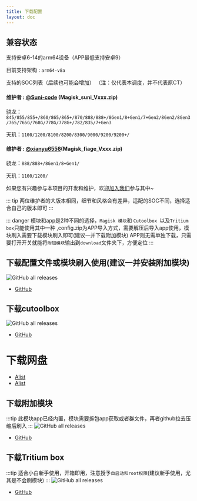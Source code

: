 ```yaml
---
title: 下载配置
layout: doc
--- 
```


## 兼容状态

支持安卓6-14的arm64设备（APP最低支持安卓9）

目前支持架构 : `arm64-v8a` 

支持的SOC列表（后续也可能会增加）
（注：仅代表本调度，并不代表原CT）

#### 维护者 : [@Suni-code](https://github.com/Suni-code) (Magisk_suni_Vxxx.zip)
骁龙：`845/855/855+/860/865/865+/870/888/888+/8Gen1/8+Gen1/7+Gen2/8Gen2/8Gen3/765/765G/768G/778G/778G+/782/835/7+Gen3`

天玑：`1100/1200/8100/8200/8300/9000/9200/9200+/`

#### 维护者 : [@xianyu6556](https://github.com/xianyu6556)(Magisk_fiage_Vxxx.zip)
骁龙：`888/888+/8Gen1/8+Gen1/`

天玑：`1100/1200/`


如果您有兴趣参与本项目的开发和维护，欢迎[加入我们](../join.md)参与其中~

::: tip
两位维护者的大版本相同，细节和风格会有差异，适配的SOC不同，选择适合自己的版本即可
:::

::: danger
模块和app是2种不同的选择，`Magisk 模块`和 `Cutoolbox `以及`Tritium box`只能使用其中一种 ,config.zip为APP导入方式，需要解压后导入app使用，模块刷入需要下载模块刷入即可(建议一并下载附加模块) APP则无需单独下载，只需要打开开关就能将`附加模块`输出到`download`文件夹下，方便定位
:::


## 下载配置文件或模块刷入使用(建议一并安装附加模块)

![GitHub all releases](https://img.shields.io/github/downloads/TimeBreeze/Tritium/total?style=for-the-badg)

 - [GitHub](https://github.com/TimeBreeze/Tritium/releases)

## 下载cutoolbox

![GitHub all releases](https://img.shields.io/github/downloads/chenzyadb/CuprumTurbo-Scheduler/total?style=for-the-badg)

- [GitHub](https://github.com/chenzyadb/CuprumTurbo-Scheduler/releases)


# 下载网盘

- [Alist](https://pan.nightrain.me)
- [Alist](https://pan.nightrainmilkyway.cn)
## 下载附加模块
:::tip
此模块app已经内置，模块需要拆包app获取或者群文件，再者github拉去压缩后刷入
:::
![GitHub all releases](https://img.shields.io/github/downloads/chenzyadb/CuJankDetectorr/total?style=for-the-badg)

- [GitHub](https://github.com/chenzyadb/CuJankDetector)

## 下载Tritium box
:::tip
适合小白新手使用，开箱即用，注意授予`自启动和root权限`(建议新手使用，尤其是不会刷模块)
:::
![GitHub all releases](https://img.shields.io/github/downloads/TimeBreeze/Tritium/total?style=for-the-badg)

 - [GitHub](https://github.com/TimeBreeze/Tritium/releases)